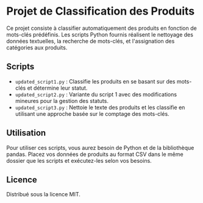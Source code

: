 # Projet de Classification des Produits

Ce projet consiste à classifier automatiquement des produits en fonction de mots-clés prédéfinis. Les scripts Python fournis réalisent le nettoyage des données textuelles, la recherche de mots-clés, et l'assignation des catégories aux produits.

## Scripts
- `updated_script1.py` : Classifie les produits en se basant sur des mots-clés et détermine leur statut.
- `updated_script2.py` : Variante du script 1 avec des modifications mineures pour la gestion des statuts.
- `updated_script3.py` : Nettoie le texte des produits et les classifie en utilisant une approche basée sur le comptage des mots-clés.

## Utilisation
Pour utiliser ces scripts, vous aurez besoin de Python et de la bibliothèque pandas. Placez vos données de produits au format CSV dans le même dossier que les scripts et exécutez-les selon vos besoins.

## Licence
Distribué sous la licence MIT.
